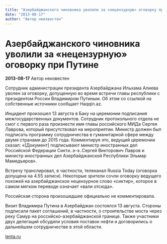 ```yaml
---
title: "Азербайджанского чиновника уволили за «нецензурную» оговорку при Путине"
date: "2013-08-17"
author: "Автор неизвестен"
---
```


# Азербайджанского чиновника уволили за «нецензурную» оговорку при Путине

**2013-08-17** Автор неизвестен

Сотрудник администрации президента Азербайджана Ильхама Алиева уволен за оговорку, допущенную во время встречи главы республики с президентом России Владимиром Путиным. Об этом со ссылкой на собственные источники сообщает Haqqin.az.

Инцидент произошел 13 августа в Баку на церемонии подписания межгосударственных документов. Сотрудник протокольного отдела не смог с первого раза произнести имя главы российского МИДа Сергея Лаврова, который присутствовал на мероприятии. Министр должен был подписать программу сотрудничества в гуманитарной сфере между двумя странами до 2015 года. Комментируя это, ведущий церемонии сказал: «[Документ] подписывают министр иностранных дел Российской Федерации Сикти..э-э..Сергей Викторович Лавров и министр иностранных дел Азербайджанской Республики Эльмар Мамедъяров».

Встречу транслировал, в частности, телеканал Russia Today (оговорка допущена на 4.55 записи). Некоторые зрители сочли оговорку ведущего похожей на азербайджанское нецензурное слово «сиктир», которое в самом мягком переводе означает «вали отсюда».

Российская сторона произошедшее официально не комментировала.

Визит Владимира Путина в Азербайджан состоялся 13 августа. Стороны подписали пакет соглашений, в частности, о строительстве моста через реку Самур на российско-азербайджанской границе. Также участники двух делегаций обсудили условия поставок нефти и договорились о дальнейшем сотрудничестве в этой области.

[lenta.ru](http://lenta.ru/news/2013/08/16/name/)